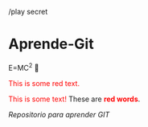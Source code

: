 /play secret
# Aprende-Git
E=MC<sup>2</sup> 
:older_man:
<p style='color:red'>This is some red text.</p>
<font color="red">This is some text!</font>
These are <b style='color:red'>red words</b>.


*Repositorio para aprender GIT*

